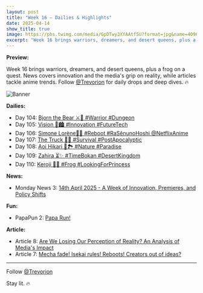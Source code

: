 ```yaml
---
layout: post
title: "Week 16 – Dailies & Highlights"
date: 2025-04-14
show_title: true
image: https://pbs.twimg.com/media/GpDTwy3XYAAtf5U?format=jpg&name=4096x4096
excerpt: "Week 16 brings warriors, dreamers, and desert queens, plus a frog on a quest. News covers innovation and the media's grip on reality, while articles tackle anime trends. Follow @Trevorion for daily drops and deep dives. 🔥"
---
```

  
**Preview:**  
  
Week 16 brings warriors, dreamers, and desert queens, plus a frog on a quest. News covers innovation and the media's grip on reality, while articles tackle anime trends. Follow [@Trevorion](https://x.com/Trevorion) for daily drops and deep dives. 🔥
  
![Banner](https://pbs.twimg.com/media/GpDTwy3XYAAtf5U?format=jpg&name=4096x4096)
  
**Dailies:**
- Day 104: [Bjorn the Bear ⚔️💪 #Warrior #Dungeon](https://x.com/Trevorion/status/1911822928129253856)
- Day 105: [Vision 🌃🏙️ #Innovation #FutureTech](https://x.com/Trevorion/status/1912158839580897336)
- Day 106: [Simone Lorène🤺🌷 #Reboot #RaSênunoHoshi @NetflixAnime](https://x.com/Trevorion/status/1912426040254668818)
- Day 107: [The Truck 🚛🌆 #Survival #PostApocalyptic](https://x.com/Trevorion/status/1912913106814066949)
- Day 108: [Aoi Hikari 💙🏞️ #Nature #Paradise](https://x.com/Trevorion/status/1913270762380677209)
- Day 109: [Zahira ⏳✨ #TimeBokan #DesertKingdom](https://x.com/Trevorion/status/1913675481863590036)
- Day 110: [Keroji 🐸👸 #Frog #LookingForPrincess](https://x.com/Trevorion/status/1913900007725400249)

**News:**  
- Monday News 3: [14th April 2025 - A Week of Innovation, Premieres, and Policy Shifts](https://x.com/Trevorion/status/1911709402207326220)

**Fun:**  
- PapaPun 2: [Papa Run!](https://x.com/Trevorion/status/1916849209413701672/photo/2)

**Article:**  
- Article 8: [Are We Losing Our Perception of Reality? An Analysis of Media's Impact](https://x.com/Trevorion/status/1913178303965306993)
- Article 7: [Mecha fade!  Isekai rules!  Reboots!  Creators out of ideas?](https://x.com/Trevorion/status/1912371605272994199)

---
Follow [@Trevorion](https://x.com/Trevorion)

Stay lit. 🔥
